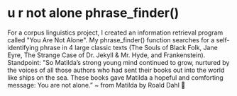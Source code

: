 # u r not alone phrase_finder()
For a corpus linguistics project, I created an information retrieval program called "You Are Not Alone". My phrase_finder() function searches for a self-identifying phrase in 4 large classic texts (The Souls of Black Folk, Jane Eyre, The Strange Case of Dr. Jekyll &amp; Mr. Hyde, and Frankenstein). Standpoint: "So Matilda’s strong young mind continued to grow, nurtured by the voices of all those authors who had sent their books out into the world like ships on the sea. These books gave Matilda a hopeful and comforting message: You are not alone.” ~ from Matilda by Roald Dahl 📖

